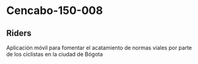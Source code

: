 # Cencabo-150-008
## Riders
Aplicación móvil para fomentar el acatamiento de normas viales por parte de los ciclistas en la ciudad de Bógota
